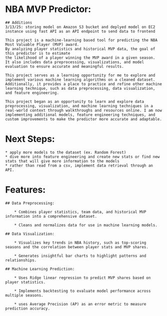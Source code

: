 # NBA MVP Predictor:
    ## Additions
    3/13/25: storing model on Amazon S3 bucket and deplyed model on EC2 instance using fast API as an API endpoint to send data to frontend
    
    This project is a machine-learning based tool for predicting the NBA Most Valuable Player (MVP) award. 
    By analyzing player statistics and historical MVP data, the goal of this predictor is to estimate
    the likelihood of a player winning the MVP award in a given season. 
    It also includes data preprocessing, visualizations, and model evaluation to ensure accurate and meaningful results.

    This project serves as a learning opportunity for me to explore and implement various machine learning algorithms on a cleaned dataset. 
    Additionally, it provides a place to practice and refine other machine learning technique, such as data preprocessing, data visualization, and feature engineering.

    This project began as an opportunity to learn and explore data preprocessing, visualization, and machine learning techniques in a real-world context through walkthroughs and resources online. I am now implementing additional models, feature engineering techniques, and custom improvements to make the predictor more accurate and adaptable.




# Next Steps:
    * apply more models to the dataset (ex. Random Forest)
    * dive more into feature engineering and create new stats or find new stats that will give more information to the models
    * rather than read from a csv, implement data retrieval through an API.



# Features:

    ## Data Preprocessing:

        * Combines player statistics, team data, and historical MVP information into a comprehensive dataset. 

        * Cleans and normalizes data for use in machine learning models.

    ## Data Visualization:

        * Visualizes key trends in NBA history, such as top-scoring seasons and the correlation between player stats and MVP shares.

        * Generates insightful bar charts to highlight patterns and relationships.

    ## Machine Learning Prediction:

        * Uses Ridge linear regression to predict MVP shares based on player statistics.

        * Implements backtesting to evaluate model performance across multiple seasons.

        * uses Average Precision (AP) as an error metric to measure prediction accuracy.








